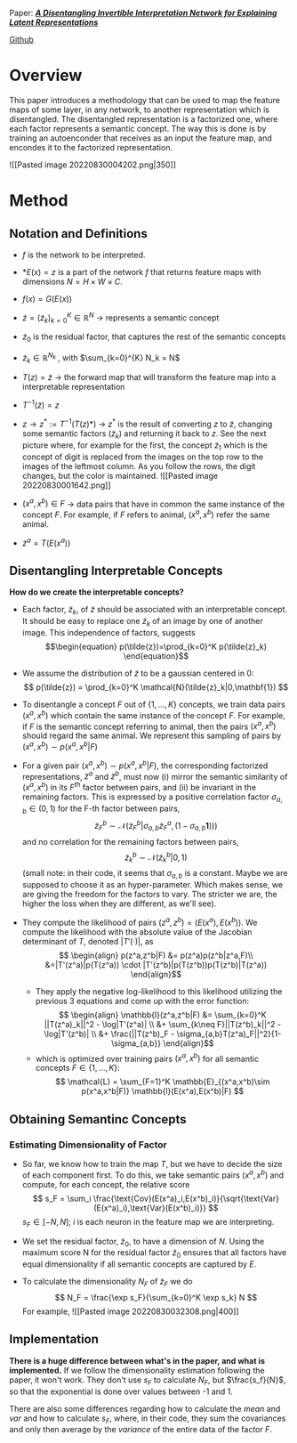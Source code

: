 Paper: [***A Disentangling Invertible Interpretation Network for Explaining Latent Representations***](https://openaccess.thecvf.com/content_CVPR_2020/papers/Esser_A_Disentangling_Invertible_Interpretation_Network_for_Explaining_Latent_Representations_CVPR_2020_paper.pdf)

[Github](https://github.com/CompVis/iin)

# Overview
This paper introduces a methodology that can be used to map the feature maps of some layer, in any network, to another representation which is disentangled. The disentangled representation is a factorized one, where each factor represents a semantic concept.
The way this is done is by training an autoenconder that receives as an input the feature map, and encondes it to the factorized representation.  

![[Pasted image 20220830004202.png|350]]



# Method
## Notation and Definitions
* $f$ is the network to be interpreted.
* *$E(x) = z$ is a part of the network $f$ that returns feature maps with dimensions $N = H \times W \times C$. 
* $f(x) = G(E(x))$
* $\tilde{z} = (\tilde{z}_k)^{K}_{k=0} \in \mathbb{R}^N$     -> represents a semantic concept
* $\tilde{z}_0$ is the residual factor, that captures the rest of the semantic concepts
* $\tilde{z}_k \in \mathbb{R}^{N_k}$ , with $\sum_{k=0}^{K} N_k = N$
* $T(z) = \tilde{z}$      -> the forward map that will transform the feature map into a interpretable representation
* $T^{-1}(\tilde{z}) = z$   
* $z \rightarrow z^* := T^{-1}(T(z)* )$        -> $z^*$ is the result of converting $z$ to $\tilde{z}$, changing some semantic factors ($\tilde{z}_k$) and returning it back to $z$. See the next picture where, for example for the first, the concept $\tilde{z}_1$ which is the concept of digit is replaced from the images on the top row to the images of the leftmost column. As you follow the rows, the digit changes, but the color is maintained.
![[Pasted image 20220830001642.png]]

* $(x^a,x^b) \in F$      -> data pairs that have in common the same instance of the concept $F$. For example, if $F$ refers to animal,  $(x^a,x^b)$ refer the same animal.
* $\tilde{z}^a = T(E(x^a))$


## Disentangling Interpretable Concepts
**How do we create the interpretable concepts?**

* Each factor, $\tilde{z}_k$,  of $\tilde{z}$  should be associated with an interpretable concept. It should be easy to replace one $\tilde{z}_k$ of an image by one of another image. This independence of factors, suggests
$$\begin{equation}
p(\tilde{z})=\prod_{k=0}^K p(\tilde{z}_k)
\end{equation}$$
* We assume the distribution of $\tilde{z}$ to be a gaussian centered in 0:
$$
p(\tilde{z}) = \prod_{k=0}^K \mathcal{N}(\tilde{z}_k|0,\mathbf{1})
$$
* To disentangle a concept $F$ out of $\{1, ... , K\}$ concepts, we train data pairs $(x^a,x^b)$ which contain the same instance of the concept $F$. For example, if $F$ is the semantic concept referring to animal, then the pairs $(x^a,x^b)$ should regard the same animal. We represent this sampling of pairs by $(x^a , x^b ) \sim p(x^a , x^b |F)$

* For a given pair $(x^a , x^b ) \sim p(x^a , x^b |F)$, the corresponding factorized representations, $\tilde{z}^a$ and $\tilde{z}^b$, must now (i) mirror the semantic similarity of $(x^a,x^b)$ in its $F^{th}$ factor between pairs, and (ii) be invariant in the remaining factors. This is expressed by a positive correlation factor $\sigma_{a,b} \in (0,1)$ for the F-th factor between pairs,
$$
\tilde{z}^b_F \sim \mathcal{N}(\tilde{z}^b_F|\sigma_{a,b}\tilde{z}^a_F,(1-\sigma_{a,b}\mathbf{1})))
$$
and no correlation for the remaining factors between pairs,
$$
\tilde{z}^b_k \sim \mathcal{N}(\tilde{z}^b_k|0,1) 
$$ (small note: in their code, it seems that $\sigma_{a,b}$ is a constant. Maybe we are supposed to choose it as an hyper-parameter. Which makes sense, we are giving the freedom for the factors to vary. The stricter we are, the higher the loss when they are different, as we'll see).

* They compute the likelihood of pairs $(z^a,z^b) = (E(x^a),E(x^b))$. We compute the likelihood with the absolute value of the Jacobian determinant of $T$, denoted $|T'(·)|$, as
  $$ \begin{align}
  p(z^a,z^b|F) &= p(z^a)p(z^b|z^a,F)\\
	  &=|T'(z^a)|p(T(z^a)) \cdot |T'(z^b)|p(T(z^b))p(T(z^b)|T(z^a))
  \end{align}$$
  * They apply the negative log-likelihood to this likelihood utilizing the previous  3 equations and come up with the error function:
$$ \begin{align}
    \mathbb{l}(z^a,z^b|F)  &= \sum_{k=0}^K ||T(z^a)_k||^2 - \log|T'(z^a)| \\ &+ \sum_{k\neq F}||T(z^b)_k||^2 - \log|T'(z^b)| \\ &+  \frac{||T(z^b)_F - \sigma_{a,b}T(z^a)_F||^2}{1-\sigma_{a,b}}
\end{align}$$
  * which is optimized over training pairs $(x^a,x^b)$ for all semantic concepts $F \in \{1, ... , K\}$:
$$
	\mathcal{L} = \sum_{F=1}^K \mathbb{E}_{(x^a,x^b)\sim p(x^a,x^b|F)} \mathbb{l}(E(x^a),E(x^b)|F)
$$

## Obtaining Semantinc Concepts
### Estimating Dimensionality of Factor
* So far, we know how to train the map $T$, but we have to decide the size of each component first. To do this, we take semantic pairs $(x^a,x^b)$ and compute, for each concept, the relative score 
$$
s_F = \sum_i \frac{\text{Cov}(E(x^a)_i,E(x^b)_i)}{\sqrt{\text{Var}(E(x^a)_i),\text{Var}(E(x^b)_i)}}
$$
$s_F \in [-N, N]$; $i$ is each neuron in the feature map we are interpreting. 

* We set the residual factor, $\tilde{z}_0$, to have a dimension of $N$. Using the maximum score N for the residual factor $\tilde{z}_0$ ensures that all factors have equal dimensionality if all semantic concepts are captured by $E$.

* To calculate the dimensionality $N_F$ of $\tilde{z}_F$ we do
$$
N_F = \frac{\exp s_F}{\sum_{k=0}^K \exp s_k} N  
$$
For example,
![[Pasted image 20220830032308.png|400]]

## Implementation
**There is a huge difference between what's in the paper, and what is implemented.** If we follow the dimensionality estimation following the paper, it won't work. They don't use $s_F$ to calculate $N_F$, but $\frac{s_f}{N}$, so that the exponential is done over values between -1 and 1.

There are also some differences regarding how to calculate the *mean* and *var* and how to calculate $s_F$, where, in their code, they sum the covariances and only then average by the *variance* of the entire data of the factor $F$.